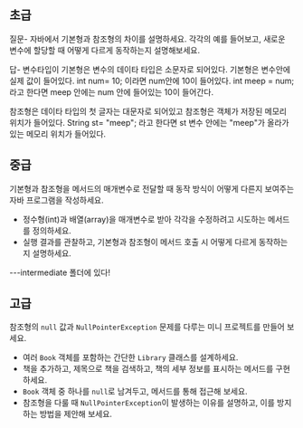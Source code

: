 ## 초급

질문- 자바에서 기본형과 참조형의 차이를 설명하세요. 각각의 예를 들어보고, 새로운 변수에 할당할 때 어떻게 다르게 동작하는지 설명해보세요.



답- 변수타입이 기본형은 변수의 데이타 타입은 소문자로 되어있다. 기본형은 변수안에 실제 값이 들어있다. 
int num= 10; 이라면 num안에 10이 들어있다. int meep = num; 라고 한다면 meep 안에는 num 안에 들어있는 10이 들어간다.

참조형은 데이타 타입의 첫 글자는 대문자로 되어있고 참조형은 객체가 저장된 메모리 위치가 들어있다. String st= "meep"; 라고 한다면 st 변수 안에는 "meep"가 올라가있는 메모리 위치가 들어있다.



## 중급

기본형과 참조형을 메서드의 매개변수로 전달할 때 동작 방식이 어떻게 다른지 보여주는 자바 프로그램을 작성하세요.
- 정수형(int)과 배열(array)을 매개변수로 받아 각각을 수정하려고 시도하는 메서드를 정의하세요.
- 실행 결과를 관찰하고, 기본형과 참조형이 메서드 호출 시 어떻게 다르게 동작하는지 설명하세요.

---intermediate 폴더에 있다!

## 고급

참조형의 `null` 값과 `NullPointerException` 문제를 다루는 미니 프로젝트를 만들어 보세요.
- 여러 `Book` 객체를 포함하는 간단한 `Library` 클래스를 설계하세요.
- 책을 추가하고, 제목으로 책을 검색하고, 책의 세부 정보를 표시하는 메서드를 구현하세요.
- `Book` 객체 중 하나를 `null`로 남겨두고, 메서드를 통해 접근해 보세요.
- 참조형을 다룰 때 `NullPointerException`이 발생하는 이유를 설명하고, 이를 방지하는 방법을 제안해 보세요.
